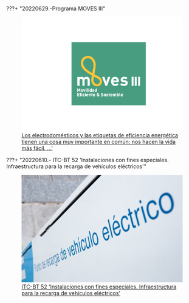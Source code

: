 #

???+  "20220629.-Programa MOVES III"
    <a href="MOVESIII/0._CARACTERISTICAS/"><figure>
    <img src="./assets/images/Logo_Moves_III_color_fondo_verde.png" width="500" />
    <figcaption> Los electrodomésticos y las etiquetas de eficiencia energética tienen una cosa muy importante en común: nos hacen la vida más fácil. ...'
    </figcaption>
    </figure></a>




???+  "20220610.- ITC-BT 52 'Instalaciones con fines especiales. Infraestructura para la recarga de vehículos eléctricos'"
    <a href="ITC-BT_52/1._OBJETO_Y_AMBITO_DE_APLICACION/"><figure>
    <img src="./assets/images/_MG_7890-119.jpg" width="500" />
    <figcaption> ITC-BT 52 'Instalaciones con fines especiales. Infraestructura para la recarga de vehículos eléctricos'
    </figcaption>
    </figure></a>




